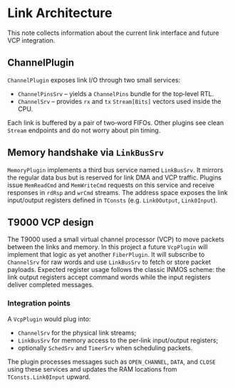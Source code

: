 # Link Architecture

This note collects information about the current link interface and future VCP integration.

## ChannelPlugin

`ChannelPlugin` exposes link I/O through two small services:

- `ChannelPinsSrv` – yields a `ChannelPins` bundle for the top‑level RTL.
- `ChannelSrv` – provides `rx` and `tx` `Stream[Bits]` vectors used inside the CPU.

Each link is buffered by a pair of two‑word FIFOs. Other plugins see clean
`Stream` endpoints and do not worry about pin timing.

## Memory handshake via `LinkBusSrv`

`MemoryPlugin` implements a third bus service named `LinkBusSrv`.  It mirrors the
regular data bus but is reserved for link DMA and VCP traffic.  Plugins issue
`MemReadCmd` and `MemWriteCmd` requests on this service and receive responses in
`rdRsp` and `wrCmd` streams.  The address space exposes the link input/output
registers defined in `TConsts` (e.g. `Link0Output`, `Link0Input`).

## T9000 VCP design

The T9000 used a small virtual channel processor (VCP) to move packets between
the links and memory.  In this project a future `VcpPlugin` will implement that
logic as yet another `FiberPlugin`.  It will subscribe to `ChannelSrv` for raw
words and use `LinkBusSrv` to fetch or store packet payloads.  Expected register
usage follows the classic INMOS scheme: the link output registers accept command
words while the input registers deliver completed messages.

### Integration points

A `VcpPlugin` would plug into:

- `ChannelSrv` for the physical link streams;
- `LinkBusSrv` for memory access to the per‑link input/output registers;
- optionally `SchedSrv` and `TimerSrv` when scheduling packets.

The plugin processes messages such as `OPEN_CHANNEL`, `DATA`, and `CLOSE` using
these services and updates the RAM locations from `TConsts.Link0Input` upward.

